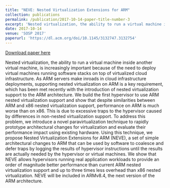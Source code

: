 ```yaml
---
title: "NEVE: Nested Virtualization Extensions for ARM"
collection: publications
permalink: /publication/2017-10-14-paper-title-number-3
excerpt: 'Nested virtualization, the ability to run a virtual machine inside another virtual machine, is increasingly important because of the need to deploy virtual machines running software stacks on top of virtualized cloud infrastructure. As ARM servers make inroads in cloud infrastructure deployments, supporting nested virtualization on ARM is a key requirement, which has been met recently with the introduction of nested virtualization support to the ARM architecture. We build the first hypervisor to use ARM nested virtualization support and show that despite similarities between ARM and x86 nested virtualization support, performance on ARM is much worse than on x86. This is due to excessive traps to the hypervisor caused by differences in non-nested virtualization support. To address this problem, we introduce a novel paravirtualization technique to rapidly prototype architectural changes for virtualization and evaluate their performance impact using existing hardware. Using this technique, we propose Nested Virtualization Extensions for ARM (NEVE), a set of simple architectural changes to ARM that can be used by software to coalesce and defer traps by logging the results of hypervisor instructions until the results are actually needed by the hypervisor or virtual machines. We show that NEVE allows hypervisors running real application workloads to provide an order of magnitude better performance than current ARM nested virtualization support and up to three times less overhead than x86 nested virtualization. NEVE will be included in ARMv8.4, the next version of the ARM architecture.'
date: 2017-10-14
venue: 'SOSP 2017'
paperurl: 'https://dl.acm.org/doi/10.1145/3132747.3132754'
---
```


<a href='https://dl.acm.org/doi/10.1145/3132747.3132754'>Download paper here</a>

Nested virtualization, the ability to run a virtual machine inside another virtual machine, is increasingly important because of the need to deploy virtual machines running software stacks on top of virtualized cloud infrastructure. As ARM servers make inroads in cloud infrastructure deployments, supporting nested virtualization on ARM is a key requirement, which has been met recently with the introduction of nested virtualization support to the ARM architecture. We build the first hypervisor to use ARM nested virtualization support and show that despite similarities between ARM and x86 nested virtualization support, performance on ARM is much worse than on x86. This is due to excessive traps to the hypervisor caused by differences in non-nested virtualization support. To address this problem, we introduce a novel paravirtualization technique to rapidly prototype architectural changes for virtualization and evaluate their performance impact using existing hardware. Using this technique, we propose Nested Virtualization Extensions for ARM (NEVE), a set of simple architectural changes to ARM that can be used by software to coalesce and defer traps by logging the results of hypervisor instructions until the results are actually needed by the hypervisor or virtual machines. We show that NEVE allows hypervisors running real application workloads to provide an order of magnitude better performance than current ARM nested virtualization support and up to three times less overhead than x86 nested virtualization. NEVE will be included in ARMv8.4, the next version of the ARM architecture.

